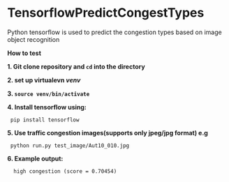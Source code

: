 # TensorflowPredictCongestTypes
Python tensorflow is used to predict the congestion types based on image object recognition

**How to test**

**1. Git clone repository and `cd` into the directory**

**2. set up virtualevn _venv_** 

**3. `source venv/bin/activate`**

**4. Install tensorflow using:**

     pip install tensorflow

**5. Use  traffic congestion images(supports only jpeg/jpg format) e.g**

     python run.py test_image/Aut10_010.jpg
     
**6. Example output:**

      high congestion (score = 0.70454)

